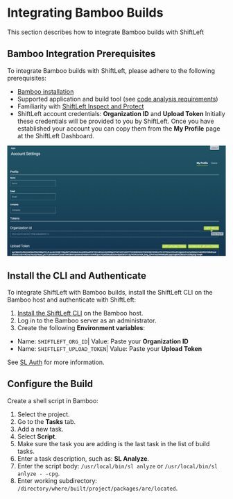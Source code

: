 # Integrating Bamboo Builds

This section describes how to integrate Bamboo builds with ShiftLeft

## Bamboo Integration Prerequisites

To integrate Bamboo builds with ShiftLeft, please adhere to the following prerequisites:

- [Bamboo installation](https://confluence.atlassian.com/bamboo/bamboo-installation-guide-289276785.html)
- Supported application and build tool (see [code analysis requirements](../../introduction/requirements.md))
- Familiarity with [ShiftLeft Inspect and Protect](../../using-inspect-protect/inspect-protect-quick-start.md)
- ShiftLeft account credentials: **Organization ID** and **Upload Token**
Initially these credentials will be provided to you by ShiftLeft. Once you have established your account you can copy them from the **My Profile** page at the ShiftLeft Dashboard.

![Get ShiftLeft Account Credentials](img/copy-org.png)

## Install the CLI and Authenticate

To integrate ShiftLeft with Bamboo builds, install the ShiftLeft CLI on the Bamboo host and authenticate with ShiftLeft:

1. [Install the ShiftLeft CLI](../../using-inspect-protect/using-cli/using-cli.md) on the Bamboo host.
2. Log in to the Bamboo server as an administrator. 
3. Create the following **Environment variables**:
 * Name: `SHIFTLEFT_ORG_ID`| Value: Paste your **Organization ID**
 * Name: `SHIFTLEFT_UPLOAD_TOKEN`| Value: Paste your **Upload Token**

See [SL Auth](../using-cli/authenticating.md) for more information.

## Configure the Build

Create a shell script in Bamboo:

1. Select the project.
2. Go to the **Tasks** tab.
3. Add a new task.
4. Select **Script**.
5. Make sure the task you are adding is the last task in the list of build tasks.
6. Enter a task description, such as: **SL Analyze**.
7. Enter the script body: `/usr/local/bin/sl anlyze` or `/usr/local/bin/sl anlyze - -cpg`.
8. Enter working subdirectory: `/directory/where/built/project/packages/are/located`.
